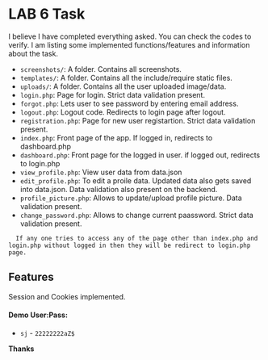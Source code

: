 # LAB 6 Task

I believe I have completed everything asked. You can check the codes to verify. I am listing some implemented functions/features and information about the task.

- `screenshots/`: A folder. Contains all screenshots.
- `templates/`: A folder. Contains all the include/require static files.
- `uploads/`: A folder. Contains all the user uploaded image/data.
- `login.php`: Page for login. Strict data validation present.
- `forgot.php`: Lets user to see password by entering email address.
- `logout.php`: Logout code. Redirects to login page after logout.
- `registration.php`: Page for new user registartion. Strict data validation present.
- `index.php`: Front page of the app. If logged in, redirects to dashboard.php
- `dashboard.php`: Front page for the logged in user. if logged out, redirects to login.php
- `view_profile.php`: View user data from data.json
- `edit_profile.php`: To edit a proile data. Updated data also gets saved into data.json. Data validation also present on the backend.
- `profile_picture.php`: Allows to update/upload profile picture. Data validation present.
- `change_password.php`: Allows to change current paassword. Strict data validation present.
```
  If any one tries to access any of the page other than index.php and login.php without logged in then they will be redirect to login.php page.
```

## Features
Session and Cookies implemented.

#### Demo User:Pass:
* `sj` - `22222222aZ$`

**Thanks**